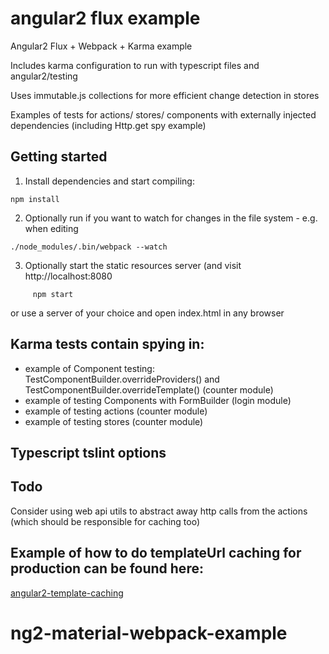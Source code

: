 # angular2 flux example

Angular2 Flux + Webpack + Karma example

Includes karma configuration to run with typescript files and angular2/testing

Uses immutable.js collections for more efficient change detection in stores

Examples of tests for actions/ stores/ components with externally injected dependencies (including Http.get spy example)
             
## Getting started

1. Install dependencies and start compiling:

```
npm install
```

2. Optionally run if you want to watch for changes in the file system - e.g. when editing

```
./node_modules/.bin/webpack --watch
```

3. Optionally start the static resources server (and visit http://localhost:8080

```
     npm start
```

or use a server of your choice and open index.html in any browser

## Karma tests contain spying in:
* example of Component testing: TestComponentBuilder.overrideProviders() and TestComponentBuilder.overrideTemplate() (counter module)
* example of testing Components with FormBuilder (login module)
* example of testing actions (counter module)
* example of testing stores (counter module)

## Typescript tslint options

## Todo
Consider using web api utils to abstract away http calls from the actions (which should be responsible for caching too)


## Example of how to do templateUrl caching for production can be found here:
[angular2-template-caching](https://github.com/vladimir-ivanov/angular2-template-caching)
# ng2-material-webpack-example
